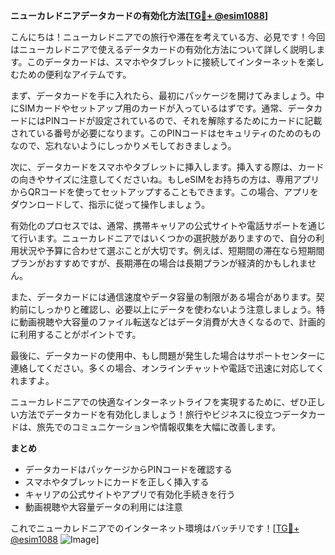 **ニューカレドニアデータカードの有効化方法[[TG💪+ @esim1088](https://t.me/s/esim1088)]**

こんにちは！ニューカレドニアでの旅行や滞在を考えている方、必見です！今回はニューカレドニアで使えるデータカードの有効化方法について詳しく説明します。このデータカードは、スマホやタブレットに接続してインターネットを楽しむための便利なアイテムです。

まず、データカードを手に入れたら、最初にパッケージを開けてみましょう。中にSIMカードやセットアップ用のカードが入っているはずです。通常、データカードにはPINコードが設定されているので、それを解除するためにカードに記載されている番号が必要になります。このPINコードはセキュリティのためのものなので、忘れないようにしっかりメモしておきましょう。

次に、データカードをスマホやタブレットに挿入します。挿入する際は、カードの向きやサイズに注意してくださいね。もしeSIMをお持ちの方は、専用アプリからQRコードを使ってセットアップすることもできます。この場合、アプリをダウンロードして、指示に従って操作しましょう。

有効化のプロセスでは、通常、携帯キャリアの公式サイトや電話サポートを通じて行います。ニューカレドニアではいくつかの選択肢がありますので、自分の利用状況や予算に合わせて選ぶことが大切です。例えば、短期間の滞在なら短期間プランがおすすめですが、長期滞在の場合は長期プランが経済的かもしれません。

また、データカードには通信速度やデータ容量の制限がある場合があります。契約前にしっかりと確認し、必要以上にデータを使わないよう注意しましょう。特に動画視聴や大容量のファイル転送などはデータ消費が大きくなるので、計画的に利用することがポイントです。

最後に、データカードの使用中、もし問題が発生した場合はサポートセンターに連絡してください。多くの場合、オンラインチャットや電話で迅速に対応してくれますよ。

ニューカレドニアでの快適なインターネットライフを実現するために、ぜひ正しい方法でデータカードを有効化しましょう！旅行やビジネスに役立つデータカードは、旅先でのコミュニケーションや情報収集を大幅に改善します。

**まとめ**
- データカードはパッケージからPINコードを確認する
- スマホやタブレットにカードを正しく挿入する
- キャリアの公式サイトやアプリで有効化手続きを行う
- 動画視聴や大容量データの利用には注意

これでニューカレドニアでのインターネット環境はバッチリです！[[TG💪+ @esim1088](https://t.me/s/esim1088) ![Image](https://i.postimg.cc/Y0z9fWf4/image.png)]